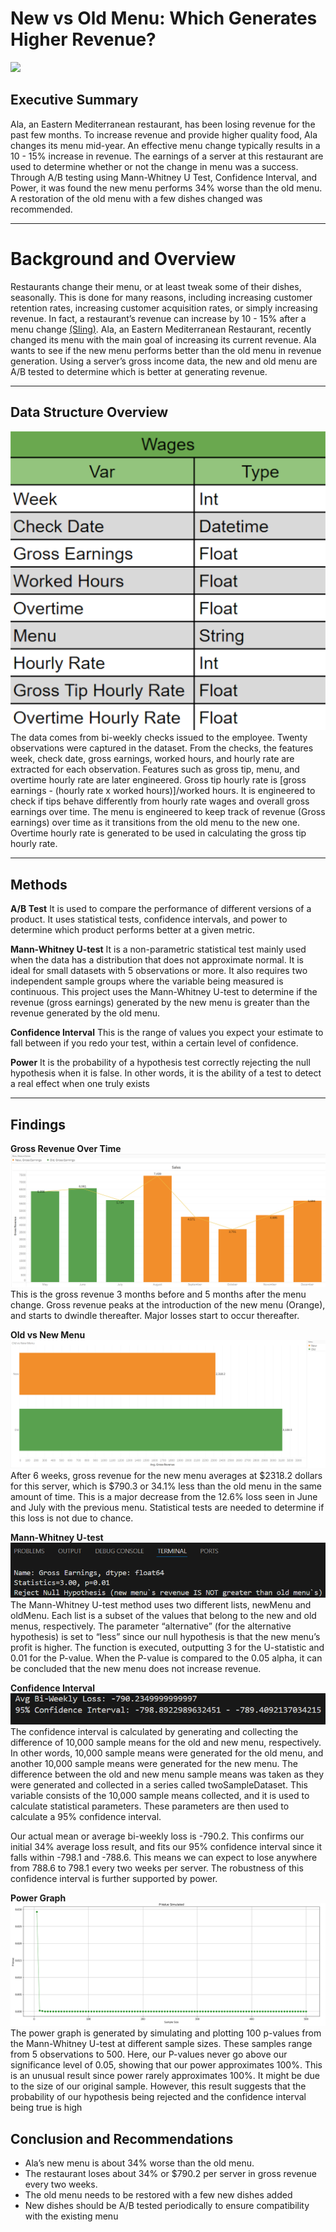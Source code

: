 # New vs Old Menu: Which Generates Higher Revenue?
![](Menu.png)

## Executive Summary
Ala, an Eastern Mediterranean restaurant, has been losing revenue for the past few months. To increase revenue and provide higher quality food, Ala changes its menu mid-year. An effective menu change typically results in a 10 - 15% increase in revenue. The earnings of a server at this restaurant are used to determine whether or not the change in menu was a success. Through A/B testing using Mann-Whitney U Test, Confidence Interval, and Power, it was found the new menu performs 34% worse than the old menu. A restoration of the old menu with a few dishes changed was recommended. 

----
# Background and Overview
Restaurants change their menu, or at least tweak some of their dishes, seasonally. This is done for many reasons, including increasing customer retention rates, increasing customer acquisition rates, or simply increasing revenue. In fact, a restaurant’s revenue can increase by 10 - 15% after a menu change <a href="https://getsling.com/blog/menu-engineering/#:~:text=In%20most%20cases%2C%20when%20you,process%20every%20year%20or%20two." target="_blank">(Sling)</a>. Ala, an Eastern Mediterranean Restaurant, recently changed its menu with the main goal of increasing its current revenue. Ala wants to see if the new menu performs better than the old menu in revenue generation. Using a server’s gross income data, the new and old menu are A/B tested to determine which is better at generating revenue.

----
## Data Structure Overview
![](Data_Structure.png)<br />
The data comes from bi-weekly checks issued to the employee. Twenty observations were captured in the dataset. From the checks, the features week, check date, gross earnings, worked hours, and hourly rate are extracted for each observation. Features such as gross tip, menu, and overtime hourly rate are later engineered. Gross tip hourly rate is [gross earnings - (hourly rate x worked hours)]/worked hours. It is engineered to check if tips behave differently from hourly rate wages and overall gross earnings over time. The menu is engineered to keep track of revenue (Gross earnings) over time as it transitions from the old menu to the new one. Overtime hourly rate is generated to be used in calculating the gross tip hourly rate. 
 
 ---- 

## Methods
**A/B Test**
It is used to compare the performance of different versions of a product. It uses statistical tests, confidence intervals, and power to determine which product performs better at a given metric.

**Mann-Whitney U-test**
It is a non-parametric statistical test mainly used when the data has a distribution that does not approximate normal. It is ideal for small datasets with 5 observations or more. It also requires two independent sample groups where the variable being measured is continuous. This project uses the Mann-Whitney U-test to determine if the revenue (gross earnings) generated by the new menu is greater than the revenue generated by the old menu.

**Confidence Interval**
This is the range of values you expect your estimate to fall between if you redo your test, within a certain level of confidence.

**Power**
It is the probability of a hypothesis test correctly rejecting the null hypothesis when it is false. In other words, it is the ability of a test to detect a real effect when one truly exists

----  
## Findings

**Gross Revenue Over Time**
![](Gross-Revenue.png)
This is the gross revenue 3 months before and 5 months after the menu change. Gross revenue peaks at the introduction of the new menu (Orange), and starts to dwindle thereafter. Major losses start to occur thereafter.

**Old vs New Menu**
![](Old-vs-New-Menu.png)
After 6 weeks, gross revenue for the new menu averages at $2318.2 dollars for this server, which is $790.3 or 34.1% less than the old menu in the same amount of time. This is a major decrease from the 12.6% loss seen in June and July with the previous menu. Statistical tests are needed to determine if this loss is not due to chance.

**Mann-Whitney U-test**
![](U-test.png)
The Mann-Whitney U-test method uses two different lists, newMenu and oldMenu. Each list is a subset of the values that belong to the new and old menus, respectively. The parameter “alternative” (for the alternative hypothesis) is set to “less” since our null hypothesis is that the new menu’s profit is higher.  The function is executed, outputting 3 for the U-statistic and  0.01 for the P-value. When the P-value is compared to the 0.05 alpha, it can be concluded that the new menu does not increase revenue.

**Confidence Interval**
![](Confidence-Interval.png)<br />
The confidence interval is calculated by generating and collecting the difference of 10,000 sample means for the old and new menu, respectively. In other words, 10,000 sample means were generated for the old menu, and another 10,000 sample means were generated for the new menu. The difference between the old and new menu sample means was taken as they were generated and collected in a series called twoSampleDataset. This variable consists of the 10,000 sample means collected, and it is used to calculate statistical parameters. These parameters are then used to calculate a 95% confidence interval.

Our actual mean or average bi-weekly loss is -790.2. This confirms our initial 34% average loss result, and fits our 95% confidence interval since it falls within -798.1 and -788.6. This means we can expect to lose anywhere from 788.6 to 798.1 every two weeks per server. The robustness of this confidence interval is further supported by power.

**Power Graph**
![](Power.png)
The power graph is generated by simulating and plotting 100 p-values from the Mann-Whitney U-test at different sample sizes. These samples range from 5 observations to 500. Here, our P-values never go above our significance level of 0.05, showing that our power approximates 100%. This is an unusual result since power rarely approximates 100%. It might be due to the size of our original sample. However, this result suggests that the probability of our hypothesis being rejected and the confidence interval being true is high

## Conclusion and Recommendations
- Ala’s new menu is about 34% worse than the old menu. 
- The restaurant loses about 34% or $790.2 per server in gross revenue every two weeks.
- The old menu needs to be restored with a few new dishes added
- New dishes should be A/B tested periodically to ensure compatibility with the existing menu
